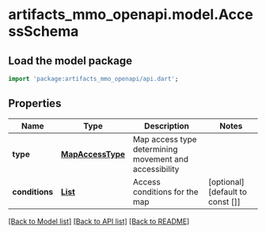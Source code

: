 # artifacts_mmo_openapi.model.AccessSchema

## Load the model package
```dart
import 'package:artifacts_mmo_openapi/api.dart';
```

## Properties
Name | Type | Description | Notes
------------ | ------------- | ------------- | -------------
**type** | [**MapAccessType**](MapAccessType.md) | Map access type determining movement and accessibility | 
**conditions** | [**List<ConditionSchema>**](ConditionSchema.md) | Access conditions for the map | [optional] [default to const []]

[[Back to Model list]](../README.md#documentation-for-models) [[Back to API list]](../README.md#documentation-for-api-endpoints) [[Back to README]](../README.md)


